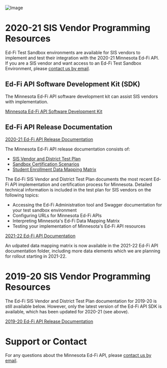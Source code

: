 ![Image](https://education.mn.gov/mdeprod/fragments/topnavdropdowns/images/logo_lg.png)
# 2020-21 SIS Vendor Programming Resources
Ed-Fi Test Sandbox environments are available for SIS vendors to implement and test their integration with the 2020-21 Minnesota Ed-Fi API.  If you are a SIS vendor and want access to an Ed-Fi Test Sandbox Environment, please [contact us by email](mailto:EdFiProjectSupportMNIT.MDE@state.mn.us).

## Ed-Fi API Software Development Kit (SDK)
The Minnesota Ed-Fi API software development kit can assist SIS vendors with implementation.

[Minnesota Ed-Fi API Software Development Kit](https://github.com/mn-mde-edfi/MDE-Ed-Fi-ODS-API-SDK)

## Ed-Fi API Release Documentation
[2020-21 Ed-Fi API Release Documentation](https://github.com/mn-mde-edfi/MDE-EdFi-Documentation/blob/master/README.md)

The Minnesota Ed-Fi API release documentation consists of:
- [SIS Vendor and District Test Plan](https://github.com/mn-mde-edfi/MDE-EdFi-Documentation/blob/master/sis_test_plan_a_toc.md)
- [Sandbox Certification Scenarios](https://github.com/mn-mde-edfi/MDE-EdFi-Documentation/blob/master/sandbox_cert_a_toc.md)
- [Student Enrollment Data Mapping Matrix](https://github.com/mn-mde-edfi/MDE-EdFi-Documentation/blob/master/2020-21%20MDE%20Ed-Fi%20Documentation/2020-21%20Student%20Enrollment%20Data%20Mapping%20Matrix%20Ed-Fi%203.1.xlsx)

The Ed-Fi SIS Vendor and District Test Plan documents the most recent Ed-Fi API implementation and certification process for Minnesota. Detailed technical information is included in the test plan for SIS vendors on the following topics:
- Accessing the Ed-Fi Administration tool and Swagger documentation for your test sandbox environment
- Configuring URLs for Minnesota Ed-Fi APIs
- Interpreting Minnesota's Ed-Fi Data Mapping Matrix
- Testing your implementation of Minnesota's Ed-Fi API resources

[2021-22 Ed-Fi API Documentation](https://github.com/mn-mde-edfi/MDE-EdFi-Documentation/tree/master/2021-22%20MDE%20Ed-Fi%20Documentation)

An udpated data mapping matrix is now available in the 2021-22 Ed-Fi API documentation folder, including more data elements which we are planning for rollout starting in 2021-22.

# 2019-20 SIS Vendor Programming Resources
The Ed-Fi SIS Vendor and District Test Plan documentation for 2019-20 is still available below.  However, only the latest version of the Ed-Fi API SDK is available, which has been updated for 2020-21 (see above).

[2019-20 Ed-Fi API Release Documentation](https://github.com/mn-mde-edfi/MDE-EdFi-Documentation/blob/master/2019-20%20MDE%20Ed-Fi%20Documentation)

# Support or Contact
For any questions about the Minnesota Ed-Fi API, please [contact us by email](mailto:EdFiProjectSupportMNIT.MDE@state.mn.us).
